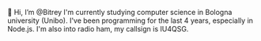 👋 Hi, I’m @Bitrey
I'm currently studying computer science in Bologna university (Unibo).
I've been programming for the last 4 years, especially in Node.js. I'm also into radio ham, my callsign is IU4QSG.
